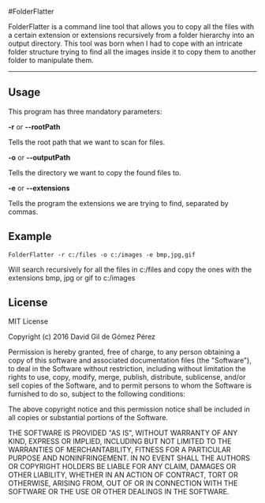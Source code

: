 ﻿#FolderFlatter


FolderFlatter is a command line tool that allows you to copy all the files with a certain extension or extensions recursively 
from a folder hierarchy into an output directory. This tool was born when I had to cope with an intricate folder structure 
trying to find all the images inside it to copy them to another folder to manipulate them.

- - - 

## Usage


This program has three mandatory parameters:

**-r** or **--rootPath**

Tells the root path that we want to scan for files.

**-o** or **--outputPath**

Tells the directory we want to copy the found files to.

**-e** or **--extensions**

Tells the program the extensions we are trying to find, separated by commas.

## Example

``FolderFlatter -r c:/files -o c:/images -e bmp,jpg,gif``

Will search recursively for all the files in c:/files and copy the ones with the extensions bmp, 
jpg or gif to c:/images

## License

MIT License

Copyright (c) 2016 David Gil de Gómez Pérez

Permission is hereby granted, free of charge, to any person obtaining a copy
of this software and associated documentation files (the "Software"), to deal
in the Software without restriction, including without limitation the rights
to use, copy, modify, merge, publish, distribute, sublicense, and/or sell
copies of the Software, and to permit persons to whom the Software is
furnished to do so, subject to the following conditions:

The above copyright notice and this permission notice shall be included in all
copies or substantial portions of the Software.

THE SOFTWARE IS PROVIDED "AS IS", WITHOUT WARRANTY OF ANY KIND, EXPRESS OR
IMPLIED, INCLUDING BUT NOT LIMITED TO THE WARRANTIES OF MERCHANTABILITY,
FITNESS FOR A PARTICULAR PURPOSE AND NONINFRINGEMENT. IN NO EVENT SHALL THE
AUTHORS OR COPYRIGHT HOLDERS BE LIABLE FOR ANY CLAIM, DAMAGES OR OTHER
LIABILITY, WHETHER IN AN ACTION OF CONTRACT, TORT OR OTHERWISE, ARISING FROM,
OUT OF OR IN CONNECTION WITH THE SOFTWARE OR THE USE OR OTHER DEALINGS IN THE
SOFTWARE.